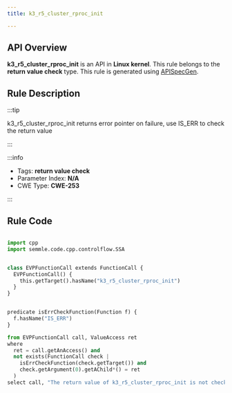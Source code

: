 ```yaml
---
title: k3_r5_cluster_rproc_init

---
```



## API Overview
**k3_r5_cluster_rproc_init** is an API in **Linux kernel**. This rule belongs to the **return value check** type. This rule is generated using [APISpecGen](../../tools/APISpecGen).
## Rule Description

:::tip

k3_r5_cluster_rproc_init returns error pointer on failure, use IS_ERR to check the return value

:::

:::info

- Tags: **return value check**
- Parameter Index: **N/A**
- CWE Type: **CWE-253**

:::

## Rule Code
```python

import cpp
import semmle.code.cpp.controlflow.SSA


class EVPFunctionCall extends FunctionCall {
  EVPFunctionCall() {
    this.getTarget().hasName("k3_r5_cluster_rproc_init")
  }
}


predicate isErrCheckFunction(Function f) {
  f.hasName("IS_ERR") 
}

from EVPFunctionCall call, ValueAccess ret
where
  ret = call.getAnAccess() and
  not exists(FunctionCall check |
    isErrCheckFunction(check.getTarget()) and
    check.getArgument(0).getAChild*() = ret
  )
select call, "The return value of k3_r5_cluster_rproc_init is not checked with IS_ERR."
    
```